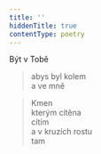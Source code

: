 ```yaml
---
title: ''
hiddenTitle: true
contentType: poetry
---
```


>   

>   

Být v Tobě

> abys byl kolem  
> a ve mně

> Kmen  
> kterým cítěna  
> cítím  
> a v kruzích rostu  
> tam
